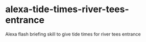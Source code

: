 # alexa-tide-times-river-tees-entrance
Alexa flash briefing skill to give tide times for river tees entrance

